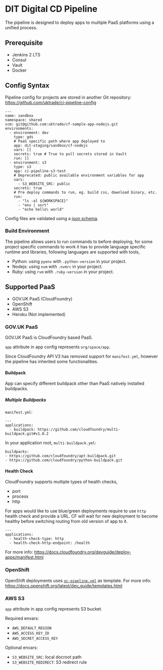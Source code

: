 # DIT Digital CD Pipeline

The pipeline is designed to deploy apps to multiple PaaS platforms using a unified process.


## Prerequisite

* Jenkins 2 LTS
* Consul
* Vault
* Docker

## Config Syntax

Pipeline config for projects are stored in another Git repository: https://github.com/uktrade/ci-pipeline-config

```
---
name: sandbox
namespace: shared
scm: git@github.com:uktrade/cf-sample-app-nodejs.git
environments:
  - environment: dev
    type: gds
    # PaaS specific path where app deployed to
    app: dit-staging/sandbox/cf-nodejs
    vars: []
    secrets: true # True to pull secrets stored in Vault
    run: []
  - environment: s3
    type: s3
    app: ci-pipeline-s3-test
    # Deprecated: public available environment variables for app
    vars:
      - S3_WEBSITE_SRC: public
    secrets: true
    # Pre deploy commands to run, eg. build css, download binary, etc.
    run:
      - "ls -al ${WORKSPACE}"
      - "env | sort"
      - "echo hello\ world"
```
Config files are validated using a [json schema](schema.json).

### Build Environment

The pipeline allows users to run commands to before deploying, for some project specific commands to work it has to provide language specific runtime and libraries, following languages are supported with tools,

* Python: using `pyenv` with `.python-version` in your project.
* Nodejs: using `nvm` with `.nvmrc` in your project.
* Ruby: using `rvm` with `.ruby-version` in your project.


## Supported PaaS

* GOV.UK PaaS (CloudFoundry)
* OpenShift
* AWS S3
* Heroku (Not implemented)

### GOV.UK PaaS

GOV.UK PaaS is CloudFoundry based PaaS.

`app` attribute in app config represents `org/space/app`.

Since CloudFoundry API V3 has removed support for `manifest.yml`, however the pipeline has inherited some functionalities.


#### Buildpack

App can specify different buildpack other than PaaS natively installed buildpacks.

##### Multiple Buildpacks

`manifest.yml`:
```
---
applications:
  - buildpack: https://github.com/cloudfoundry/multi-buildpack.git#v1.0.2
```

In your application root, `multi-buildpack.yml`:
```
buildpacks:
- https://github.com/cloudfoundry/apt-buildpack.git
- https://github.com/cloudfoundry/python-buildpack.git
```

#### Health Check

CloudFoundry supports multiple types of health checks,
* port
* process
* http

For apps would like to use blue/green deployments require to use `http` health check and provide a URL. CF will wait for new deployment to become healthy before switching routing from old version of app to it.

```
---
applications:
  - health-check-type: http
  - health-check-http-endpoint: /health
```

For more info: https://docs.cloudfoundry.org/devguide/deploy-apps/manifest.html


### OpenShift

OpenShift deployments uses [`oc-pipeline.yml`](oc-pipeline.yml) as template.
For more info: https://docs.openshift.org/latest/dev_guide/templates.html


### AWS S3

`app` attribute in app config represents S3 bucket.

Required envars:
* `AWS_DEFAULT_REGION`
* `AWS_ACCESS_KEY_ID`
* `AWS_SECRET_ACCESS_KEY`

Optional envars:
* `S3_WEBSITE_SRC`: local docroot path
* `S3_WEBSITE_REDIRECT`: S3 redirect rule
